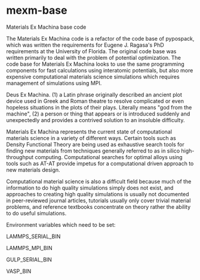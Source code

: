 # mexm-base
Materials Ex Machina base code

The Materials Ex Machina code is a refactor of the code base of pypospack, which was written the requirements for Eugene J. Ragasa's PhD requirements at the University of Florida.  The original code base was written primarily to deal with the problem of potential optimization.  The code base for Materials Ex Machina looks to use the same programming components for fast calculations using interatomic potentials, but also more expensive computational materials science simulations which requires management of simulations using MPI.

Deus Ex Machina. (1) a Latin phrase originally described an ancient plot device used in Greek and Roman theatre to resolve complicated or even hopeless situations in the plots of their plays. Literally means "god from the machine", (2) a person or thing that appears or is introduced suddenly and unexpectedly and provides a contrived solution to an insoluble difficulty.

Materials Ex Machina represents the current state of computational materials science in a variety of different ways.  Certain tools such as Density Functional Theory are being used as exhaustive search tools for finding new materials from techniques generally referred to as in silico high-throughput computing.  Computational searches for optimal alloys using tools such as AT-AT provide impetus for a computational driven approach to new materials design.

Computational material science is also a difficult field because much of the information to do high quality simulations simply does not exist, and approaches to creating high quality simulations is usually not documented in peer-reviewed journal articles, tutorials usually only cover trivial material problems, and reference textbooks concentrate on theory rather the ability to do useful simulations.

Environment variables which need to be set:

LAMMPS_SERIAL_BIN

LAMMPS_MPI_BIN

GULP_SERIAL_BIN

VASP_BIN
